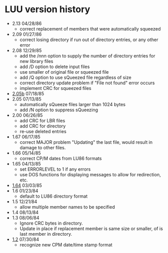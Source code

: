 # LUU version history

- 2.13 04/28/86
    - correct replacement of members that were automatically squeezed
- 2.09 01/27/86
    - correct losing directory if run out of directory entries, or any other error
- 2.08 12/29/85
    - add the /nnn option to supply the number of directory entries for new library files
    - add /D option to delete input files
    - use smaller of original file or squeezed file
    - add /Q option to use sQueezed file regardless of size
    - correct directory update problem if "File not found" error occurs
    - implement CRC for squeezed files
- [2.05b](2.05b) 07/18/85
- 2.05 07/13/85
    - automatically sQueeze files larger than 1024 bytes
    - add /N option to suppress sQueezing
- 2.00 06/26/85
    - add CRC for LBR files
    - add CRC for directory
    - re-use deleted entries
- 1.67 06/17/85
    - correct MAJOR problem "Updating" the last file, would result in damage to other files.
- 1.66 05/14/85
    - correct CP/M dates from LU86 formats
- 1.65 04/13/85
    - set ERRORLEVEL to 1 if any errors
    - use DOS functions for displaying messages to allow for redirection, etc.
- [1.64](1.64) 03/03/85
- 1.6 01/23/84
    -  default to LU86 directory format
- 1.5 12/21/84
    -  allow multiple member names to be specified
- 1.4 08/13/84
- 1.3 08/06/84
    -  Ignore CRC bytes in directory.
    -  Update in place if replacement member is same size or smaller, of is last member in directory.
- [1.2](1.2) 07/30/84
    -  recognize new CPM date/time stamp format
